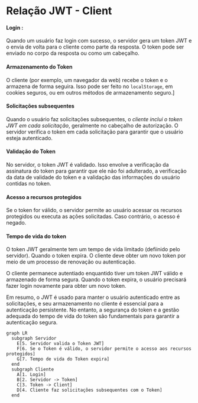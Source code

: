 # Relação JWT - Client

#### Login :

Quando um usuário faz login com sucesso, o servidor gera um token JWT e o envia de volta para o cliente como parte da resposta. O token pode ser enviado no corpo da resposta ou como um cabeçalho.

#### Armazenamento do Token

O cliente (por exemplo, um navegador da web) recebe o token e o armazena de forma seguira. Isso pode ser feito no `localStorage`, em cookies seguros, ou em outros métodos de armazenamento seguro.]

#### Solicitações subsequentes

Quando o usuário faz solicitações subsequentes, o *cliente inclui o token JWT em cada solicitação*, geralmente no cabeçalho de autorização. O servidor verifica o token em cada solicitação para garantir que o usuário esteja autenticado.

#### Validação do Token

No servidor, o token JWT é validado. Isso envolve a verificação da assinatura do token para garantir que ele não foi adulterado, a verificação da data de validade do token e a validação das informações do usuário contidas no token. 

#### Acesso a recursos protegidos

Se o token for válido, o servidor permite ao usuário acessar os recursos protegidos ou executa as ações solicitadas. Caso contrário, o acesso é negado.

#### Tempo de vida do token

O token JWT geralmente tem um tempo de vida limitado (defiinido pelo servidor). Quando o token expira. O cliente deve obter um novo token por meio de um processo de renovação ou autenticação.

O cliente permanece autentiado enquantido tiver um token JWT válido e armazenado de forma segura. Quando o token expira, o usuário precisará fazer login novamente para obter um novo token.

Em resumo, o JWT é usado para manter o usuário autenticado entre as solicitações, e seu armazenamento no cliente é essencial para a autenticação persistente. No entanto, a segurança do token e a gestão adequada do tempo de vida do token são fundamentais para garantir a autenticação segura. 

```mermaid
graph LR
  subgraph Servidor
    E[5. Servidor valida o Token JWT]
    F[6. Se o Token é válido, o servidor permite o acesso aos recursos protegidos]
    G[7. Tempo de vida do Token expira]
  end
  subgraph Cliente
    A[1. Login]
    B[2. Servidor -> Token]
    C[3. Token -> Client]
    D[4. Cliente faz solicitações subsequentes com o Token]
  end


```
